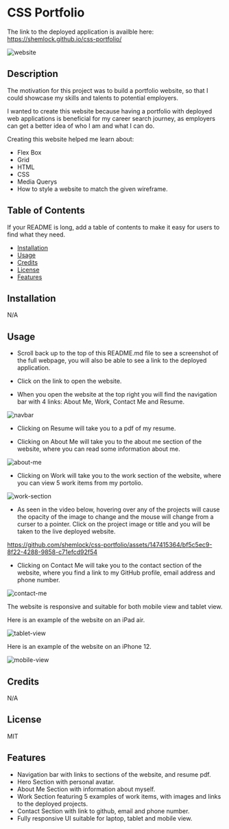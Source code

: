# CSS Portfolio

The link to the deployed application is availble here: https://shemlock.github.io/css-portfolio/

![website](assets/images/website.png)

## Description

The motivation for this project was to build a portfolio website, so that I could showcase my skills and talents to potential employers.

I wanted to create this website because having a portfolio with deployed web applications is beneficial for my career search journey, as employers can get a better idea of who I am and what I can do. 

  Creating this website helped me learn about: 
  * Flex Box
  * Grid
  * HTML
  * CSS
  * Media Querys
  * How to style a website to match the given wireframe. 

## Table of Contents

If your README is long, add a table of contents to make it easy for users to find what they need.

- [Installation](#installation)
- [Usage](#usage)
- [Credits](#credits)
- [License](#license)
- [Features](#features)
  
## Installation
N/A

## Usage
* Scroll back up to the top of this README.md file to see a screenshot of the full webpage, you will also be able to see a link to the deployed application.
  
* Click on the link to open the website.
  
* When you open the website at the top right you will find the navigation bar with 4 links: About Me, Work, Contact Me and Resume.
  
![navbar](assets/images/nav.png)

* Clicking on Resume will take you to a pdf of my resume. 

* Clicking on About Me will take you to the about me section of the website, where you can read some information about me.
  
![about-me](assets/images/about.png)
  
* Clicking on Work will take you to the work section of the website, where you can view 5 work items from my portolio.
  
![work-section](assets/images/work.png)

* As seen in the video below, hovering over any of the projects will cause the opacity of the image to change and the mouse will change from a curser to a pointer. Click on the project image or title and you will be taken to the live deployed website. 

https://github.com/shemlock/css-portfolio/assets/147415364/bf5c5ec9-8f22-4288-9858-c71efcd92f54

* Clicking on Contact Me will take you to the contact section of the website, where you find a link to my GitHub profile, email address and phone number.

![contact-me](assets/images/contact.png)

The website is responsive and suitable for both mobile view and tablet view.

Here is an example of the website on an iPad air.


![tablet-view](assets/images/ipadair.png)

Here is an example of the website on an iPhone 12. 


![mobile-view](assets/images/iphone12.png)
  
## Credits
N/A

## License
MIT 

## Features

* Navigation bar with links to sections of the website, and resume pdf.
* Hero Section with personal avatar. 
* About Me Section with information about myself. 
* Work Section featuring 5 examples of work items, with images and links to the deployed projects.
* Contact Section with link to github, email and phone number.
* Fully responsive UI suitable for laptop, tablet and mobile view. 


